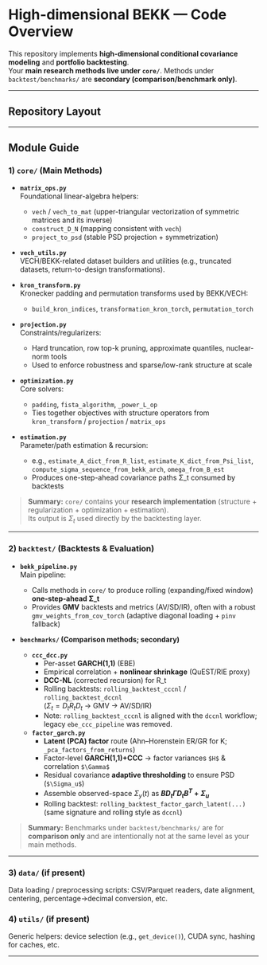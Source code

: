 # High-dimensional BEKK — Code Overview

This repository implements **high-dimensional conditional covariance modeling** and **portfolio backtesting**.  
Your **main research methods live under `core/`**. Methods under `backtest/benchmarks/` are **secondary (comparison/benchmark only)**.

---

## Repository Layout

---

## Module Guide

### 1) `core/` (Main Methods)

- **`matrix_ops.py`**  
  Foundational linear-algebra helpers:  
  - `vech` / `vech_to_mat` (upper-triangular vectorization of symmetric matrices and its inverse)  
  - `construct_D_N` (mapping consistent with `vech`)  
  - `project_to_psd` (stable PSD projection + symmetrization)

- **`vech_utils.py`**  
  VECH/BEKK-related dataset builders and utilities (e.g., truncated datasets, return-to-design transformations).

- **`kron_transform.py`**  
  Kronecker padding and permutation transforms used by BEKK/VECH:  
  - `build_kron_indices`, `transformation_kron_torch`, `permutation_torch`

- **`projection.py`**  
  Constraints/regularizers:  
  - Hard truncation, row top-k pruning, approximate quantiles, nuclear-norm tools  
  - Used to enforce robustness and sparse/low-rank structure at scale

- **`optimization.py`**  
  Core solvers:  
  - `padding`, `fista_algorithm`, `_power_L_op`  
  - Ties together objectives with structure operators from `kron_transform` / `projection` / `matrix_ops`

- **`estimation.py`**  
  Parameter/path estimation & recursion:  
  - e.g., `estimate_A_dict_from_R_list`, `estimate_K_dict_from_Psi_list`,  
    `compute_sigma_sequence_from_bekk_arch`, `omega_from_B_est`  
  - Produces one-step-ahead covariance paths Σ_t consumed by backtests

> **Summary:** `core/` contains your **research implementation** (structure + regularization + optimization + estimation).  
> Its output is $\Sigma_t$ used directly by the backtesting layer.

---

### 2) `backtest/` (Backtests & Evaluation)

- **`bekk_pipeline.py`**  
  Main pipeline:  
  - Calls methods in `core/` to produce rolling (expanding/fixed window) **one-step-ahead Σ_t**  
  - Provides **GMV** backtests and metrics (AV/SD/IR), often with a robust
    `gmv_weights_from_cov_torch` (adaptive diagonal loading + `pinv` fallback)

- **`benchmarks/` (Comparison methods; **secondary**)**
  - **`ccc_dcc.py`**  
    - Per-asset **GARCH(1,1)** (EBE)  
    - Empirical correlation + **nonlinear shrinkage** (QuEST/RIE proxy)  
    - **DCC-NL** (corrected recursion) for R_t  
    - Rolling backtests: `rolling_backtest_cccnl` / `rolling_backtest_dccnl`  
      ($\Sigma_t = D_t R_t D_t$ → GMV → AV/SD/IR)  
    - Note: `rolling_backtest_cccnl` is aligned with the `dccnl` workflow; legacy `ebe_ccc_pipeline` was removed.
  - **`factor_garch.py`**  
    - **Latent (PCA) factor** route (Ahn–Horenstein ER/GR for K; `_pca_factors_from_returns`)  
    - Factor-level **GARCH(1,1)+CCC** → factor variances `$H$` & correlation `$\Gamma$`  
    - Residual covariance **adaptive thresholding** to ensure PSD (`$\Sigma_u$`)  
    - Assemble observed-space $\Sigma_y(t)$ as **$B D_t \Gamma D_t B^T + \Sigma_u$**  
    - Rolling backtest: `rolling_backtest_factor_garch_latent(...)`  
      (same signature and rolling style as `dccnl`)

> **Summary:** Benchmarks under `backtest/benchmarks/` are for **comparison only** and are intentionally not at the same level as your main methods.

---

### 3) `data/` (if present)
Data loading / preprocessing scripts: CSV/Parquet readers, date alignment, centering, percentage→decimal conversion, etc.

### 4) `utils/` (if present)
Generic helpers: device selection (e.g., `get_device()`), CUDA sync, hashing for caches, etc.

---
